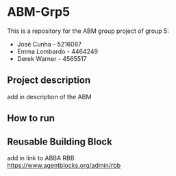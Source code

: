 # ABM-Grp5

This is a repository for the ABM group project of group 5:
- José Cunha - 5216087
- Emma Lombardo - 4464249
- Derek Warner - 4565517

## Project description
add in description of the ABM 

## How to run


## Reusable Building Block
add in link to ABBA RBB \
https://www.agentblocks.org/admin/rbb
